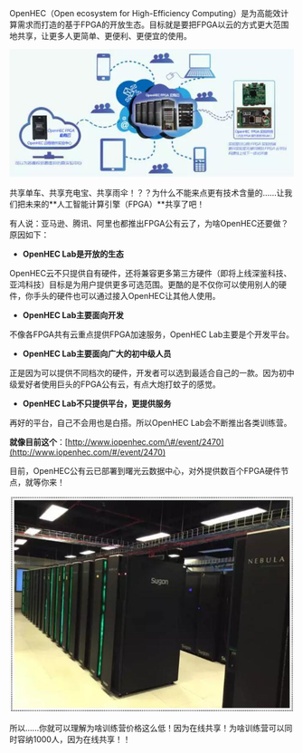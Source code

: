 OpenHEC（Open ecosystem for High-Efficiency Computing）是为高能效计算需求而打造的基于FPGA的开放生态。目标就是要把FPGA以云的方式更大范围地共享，让更多人更简单、更便利、更便宜的使用。

![](/assets/QQ截图20180129175235.jpg)

共享单车、共享充电宝、共享雨伞！？？为什么不能来点更有技术含量的......让我们把未来的**人工智能计算引擎（FPGA）**共享了吧！

有人说：亚马逊、腾讯、阿里也都推出FPGA公有云了，为啥OpenHEC还要做？原因如下：

* **OpenHEC Lab是开放的生态**

OpenHEC云不只提供自有硬件，还将兼容更多第三方硬件（即将上线深鉴科技、亚鸿科技）目标是为用户提供更多可选范围。更酷的是不仅你可以使用别人的硬件，你手头的硬件也可以通过接入OpenHEC让其他人使用。

* **OpenHEC Lab主要面向开发**

不像各FPGA共有云重点提供FPGA加速服务，OpenHEC Lab主要是个开发平台。

* **OpenHEC Lab主要面向广大的初中级人员**

正是因为可以提供不同档次的硬件，开发者可以选到最适合自己的一款。因为初中级爱好者使用巨头的FPGA公有云，有点大炮打蚊子的感觉。

* **OpenHEC Lab不只提供平台，更提供服务**

再好的平台，自己不会用也是白搭。所以OpenHEC Lab会不断推出各类训练营。

**就像目前这个**：[http://www.iopenhec.com/\#/event/2470](http://www.iopenhec.com/#/event/2470)

目前，OpenHEC公有云已部署到曙光云数据中心，对外提供数百个FPGA硬件节点，就等你来！

![](/assets/QQ截图20180129175247.jpg)

所以......你就可以理解为啥训练营价格这么低！因为在线共享！为啥训练营可以同时容纳1000人，因为在线共享！！


